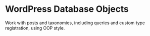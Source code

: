 # WordPress Database Objects
Work with posts and taxonomies, including queries and custom type registration, using OOP style.
